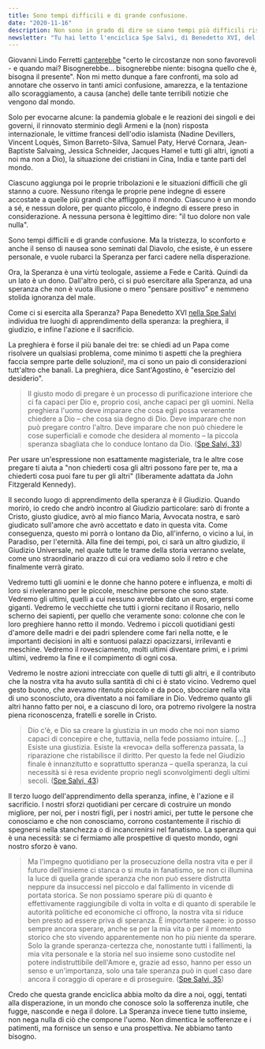 ```yaml
---
title: Sono tempi difficili e di grande confusione.
date: "2020-11-16"
description: Non sono in grado di dire se siano tempi più difficili rispetto ad altri.
newsletter: "Tu hai letto l'enciclica Spe Salvi, di Benedetto XVI, del 2007? Mi è venuto in mente di riprenderla in mano, confidando di trovare qualcosa di interessante, e devo dire che non sono rimasto deluso. Ne ho estratto qualche riflessione, spero che possa esserti utile tanto quanto lo è stata per me!"
---
```


Giovanni Lindo Ferretti [canterebbe](https://www.youtube.com/watch?v=ZA8G48tl97s) "certo le circostanze non sono favorevoli - e quando mai? Bisognerebbe... bisognerebbe niente: bisogna quello che è, bisogna il presente". Non mi metto dunque a fare confronti, ma solo ad annotare che osservo in tanti amici confusione, amarezza, e la tentazione allo scoraggiamento, a causa (anche) delle tante terribili notizie che vengono dal mondo.

Solo per evocarne alcune: la pandemia globale e le reazioni dei singoli e dei governi, il rinnovato sterminio degli Armeni e la (non) risposta internazionale, le vittime francesi dell'odio islamista (Nadine Devillers, Vincent Loquès, Simon Barreto-Silva, Samuel Paty, Hervé Cornara, Jean-Baptiste Salvaing, Jessica Schneider, Jacques Hamel e tutti gli altri, ignoti a noi ma non a Dio), la situazione dei cristiani in Cina, India e tante parti del mondo.

Ciascuno aggiunga poi le proprie tribolazioni e le situazioni difficili che gli stanno a cuore. Nessuno ritenga le proprie pene indegne di essere accostate a quelle più grandi che affliggono il mondo. Ciascuno è un mondo a sé, e nessun dolore, per quanto piccolo, è indegno di essere preso in considerazione. A nessuna persona è legittimo dire: "il tuo dolore non vale nulla".

Sono tempi difficili e di grande confusione. Ma la tristezza, lo sconforto e anche il senso di nausea sono seminati dal Diavolo, che esiste, è un essere personale, e vuole rubarci la Speranza per farci cadere nella disperazione.

Ora, la Speranza è una virtù teologale, assieme a Fede e Carità. Quindi da un lato è un dono. Dall'altro però, ci si può esercitare alla Speranza, ad una speranza che non è vuota illusione o mero "pensare positivo" e nemmeno stolida ignoranza del male.

Come ci si esercita alla Speranza? Papa Benedetto XVI [nella Spe Salvi](http://www.vatican.va/content/benedict-xvi/it/encyclicals/documents/hf_ben-xvi_enc_20071130_spe-salvi.html) individua tre luoghi di apprendimento della speranza: la preghiera, il giudizio, e infine l'azione e il sacrificio.

La preghiera è forse il più banale dei tre: se chiedi ad un Papa come risolvere un qualsiasi problema, come minimo ti aspetti che la preghiera faccia sempre parte delle soluzioni!, ma ci sono un paio di considerazioni tutt'altro che banali. La preghiera, dice Sant'Agostino, è "esercizio del desiderio".

> Il giusto modo di pregare è un processo di purificazione interiore che ci fa capaci per Dio e, proprio così, anche capaci per gli uomini. Nella preghiera l'uomo deve imparare che cosa egli possa veramente chiedere a Dio – che cosa sia degno di Dio. Deve imparare che non può pregare contro l'altro. Deve imparare che non può chiedere le cose superficiali e comode che desidera al momento – la piccola speranza sbagliata che lo conduce lontano da Dio. ([Spe Salvi, 33](http://www.vatican.va/content/benedict-xvi/it/encyclicals/documents/hf_ben-xvi_enc_20071130_spe-salvi.html#33.))

Per usare un'espressione non esattamente magisteriale, tra le altre cose pregare ti aiuta a "non chiederti cosa gli altri possono fare per te, ma a chiederti cosa puoi fare tu per gli altri" (liberamente adattata da John Fitzgerald Kennedy).

Il secondo luogo di apprendimento della speranza è il Giudizio. Quando morirò, io credo che andrò incontro al Giudizio particolare: sarò di fronte a Cristo, giusto giudice, avrò al mio fianco Maria, Avvocata nostra, e sarò giudicato sull'amore che avrò accettato e dato in questa vita. Come conseguenza, questo mi porrà o lontano da Dio, all'inferno, o vicino a lui, in Paradiso, per l'eternità. Alla fine dei tempi, poi, ci sarà un altro giudizio, il Giudizio Universale, nel quale tutte le trame della storia verranno svelate, come uno straordinario arazzo di cui ora vediamo solo il retro e che finalmente verrà girato.

Vedremo tutti gli uomini e le donne che hanno potere e influenza, e molti di loro si riveleranno per le piccole, meschine persone che sono state. Vedremo gli ultimi, quelli a cui nessuno avrebbe dato un euro, ergersi come giganti. Vedremo le vecchiette che tutti i giorni recitano il Rosario, nello scherno dei sapienti, per quello che veramente sono: colonne che con le loro preghiere hanno retto il mondo. Vedremo i piccoli quotidiani gesti d'amore delle madri e dei padri splendere come fari nella notte, e le importanti decisioni in alti e sontuosi palazzi opacizzarsi, irrilevanti e meschine. Vedremo il rovesciamento, molti ultimi diventare primi, e i primi ultimi, vedremo la fine e il compimento di ogni cosa.

Vedremo le nostre azioni intrecciate con quelle di tutti gli altri, e il contributo che la nostra vita ha avuto sulla santità di chi ci è stato vicino. Vedremo quel gesto buono, che avevamo ritenuto piccolo e da poco, sbocciare nella vita di uno sconosciuto, ora diventato a noi familiare in Dio. Vedremo quanto gli altri hanno fatto per noi, e a ciascuno di loro, ora potremo rivolgere la nostra piena riconoscenza, fratelli e sorelle in Cristo.

> Dio c'è, e Dio sa creare la giustizia in un modo che noi non siamo capaci di concepire e che, tuttavia, nella fede possiamo intuire. [...] Esiste una giustizia. Esiste la «revoca» della sofferenza passata, la riparazione che ristabilisce il diritto. Per questo la fede nel Giudizio finale è innanzitutto e soprattutto speranza – quella speranza, la cui necessità si è resa evidente proprio negli sconvolgimenti degli ultimi secoli. ([Spe Salvi, 43](http://www.vatican.va/content/benedict-xvi/it/encyclicals/documents/hf_ben-xvi_enc_20071130_spe-salvi.html#43.))

Il terzo luogo dell'apprendimento della speranza, infine, è l'azione e il sacrificio. I nostri sforzi quotidiani per cercare di costruire un mondo migliore, per noi, per i nostri figli, per i nostri amici, per tutte le persone che conosciamo e che non conosciamo, corrono costantemente il rischio di spegnersi nella stanchezza o di incancrenirsi nel fanatismo. La speranza qui è una necessità: se ci fermiamo alle prospettive di questo mondo, ogni nostro sforzo è vano.

> Ma l'impegno quotidiano per la prosecuzione della nostra vita e per il futuro dell'insieme ci stanca o si muta in fanatismo, se non ci illumina la luce di quella grande speranza che non può essere distrutta neppure da insuccessi nel piccolo e dal fallimento in vicende di portata storica. Se non possiamo sperare più di quanto è effettivamente raggiungibile di volta in volta e di quanto di sperabile le autorità politiche ed economiche ci offrono, la nostra vita si riduce ben presto ad essere priva di speranza. È importante sapere: io posso sempre ancora sperare, anche se per la mia vita o per il momento storico che sto vivendo apparentemente non ho più niente da sperare. Solo la grande speranza-certezza che, nonostante tutti i fallimenti, la mia vita personale e la storia nel suo insieme sono custodite nel potere indistruttibile dell'Amore e, grazie ad esso, hanno per esso un senso e un'importanza, solo una tale speranza può in quel caso dare ancora il coraggio di operare e di proseguire. ([Spe Salvi, 35](http://www.vatican.va/content/benedict-xvi/it/encyclicals/documents/hf_ben-xvi_enc_20071130_spe-salvi.html#35.))

Credo che questa grande enciclica abbia molto da dire a noi, oggi, tentati alla disperazione, in un mondo che conosce solo la sofferenza inutile, che fugge, nasconde e nega il dolore. La Speranza invece tiene tutto insieme, non nega nulla di ciò che compone l'uomo. Non dimentica le sofferenze e i patimenti, ma fornisce un senso e una prospettiva. Ne abbiamo tanto bisogno.
